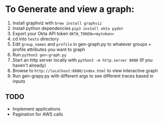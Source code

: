# To Generate and view a graph:

1. Install graphviz with `brew install graphviz`
2. Install python dependencies `pip3 install okta pydot`
3. Export your Okta API token `OKTA_TOKEN=<mytoken>`
4. cd into `tests` directory
5. Edit `group_names` and `profile` in gen-graph.py to whatever groups + profile attributes you want to graph
6. Run `python3 gen-graph.py`
7. Start an http server locally with `python3 -m http.server 8080` (If you haven't already)
8. Browse to `http://localhost:8080/index.html` to view interactive graph
9. Run gen-grapy.py with different args to see different traces based in inputs


## TODO
* Implement applications
* Pagination for AWS calls